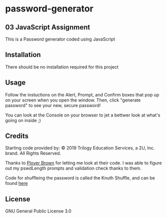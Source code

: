 # password-generator
## 03 JavaScript Assignment

This is a Password generator coded using JavaScript

## Installation

There should be no installation required for this project

## Usage

Follow the instuctions on the Alert, Prompt, and Confirm boxes that pop up on your screen when you open the window. Then, click "generate password" to see your new, secure password!

You can look at the Console on your browser to jet a bettwer look at what's going on inside ;)

## Credits

Starting code provided by: © 2019 Trilogy Education Services, a 2U, Inc. brand. All Rights Reserved.

Thanks to [Plover Brown](https://github.com/rebgrasshopper) for letting me look at their code. I was able to figure out my pswdLength prompts and validation check thanks to them.

Code for shuffleing the password is called the Knuth Shuffle, and can be found [here](https://github.com/Daplie/knuth-shuffle)

## License

GNU General Public License 3.0